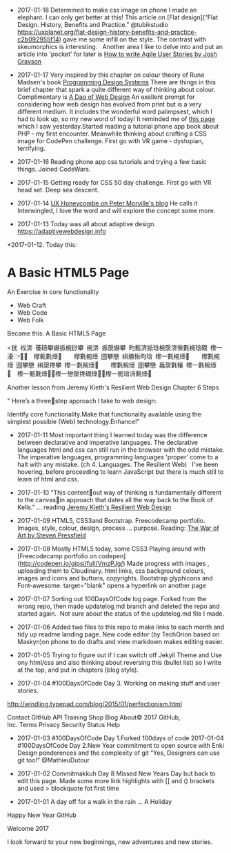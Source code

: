 * 2017-01-18 Determined to make css image on phone I made an elephant.  I can only get better at this! This article on [Flat design](“Flat Design. History, Benefits and Practice.” @tubikstudio https://uxplanet.org/flat-design-history-benefits-and-practice-c2b092955f14) gave me some infill on the style. The contrast with skeumorphics is interesting.   
Another area I like to delve into and put an article into 'pocket' for later is [How to write Agile User Stories by Josh Grayson](https://gorillalogic.com/blog/how-to-write-agile-user-stories/?utm_content=44695328&utm_medium=social&utm_source=twitter)

*  2017-01-17  Very inspired by this chapter on colour theory of Rune Madsen's book [Programming Design Systems](https://programmingdesignsystems.com/color/a-short-history-of-color-theory/?utm_source=Programming+Design+Systems&utm_campaign=bf03f75c71-EMAIL_CAMPAIGN_2017_01_15&utm_medium=email&utm_term=0_a2d6a1e779-bf03f75c71-120128697) There are things in this brief chapter that spark a quite different way of thinking about colour.  Complimentary is [A Dao of Web Design](http://alistapart.com/article/dao) An exellent prompt for considering how web design has evolved from print but is a very different medium.  It includes the wonderful word palimpsest, which I had to look up, so my new word of today!  It reminded me of [this page](https://bryanrieger.com) which I saw yesterday.Started reading a tutorial phone app book about PHP - my first encounter.
Meanwhile thinking about crafting a CSS image for CodePen challenge.
First go with VR game - dystopian, terrifying.

*  2017-01-16 Reading phone app  css tutorials and trying a few basic things.  Joined CodeWars.

* 2017-01-15
Getting ready for CSS 50 day challenge. 
First go with VR head set. Deep sea descent.

* 2017-01-14 [UX Honeycombe on Peter Morville's blog](http://intertwingled.org/user-experience-honeycomb/)
He calls it Interwingled, I love the word and will explore the concept some more.
* 2017-01-13 Today was all about adaptive design.
https://adaptivewebdesign.info

*2017-01-12. Today this:
<!DOCTYPE html>

<html>

<head>

<title> html5 </title>

</head>

<body>

<h1>A  Basic HTML5 Page </h1>

<p> An Exercise in core functionality </p>


  <ul>
    <li> Web Craft </li>
    <li> Web Code </li>
    <li> Web Folk </li>
  </ul>

</body>

</html>
Became this:
A Basic HTML5 Page

<㹰 䄀渀 䔀砀攀爀挀椀猀攀 椀渀 挀漀爀攀 昀甀渀挀琀椀漀渀愀氀椀琀礀 㰀⼀瀀ਾ਀਀  㰀甀氀㸀਀    㰀氀椀㸀 圀攀戀 䌀爀愀昀琀 㰀⼀氀椀㸀਀    㰀氀椀㸀 圀攀戀 䌀漀搀攀 㰀⼀氀椀㸀਀    㰀氀椀㸀 圀攀戀 䘀漀氀欀 㰀⼀氀椀㸀਀  㰀⼀甀氀㸀਀਀㰀⼀戀漀搀礀㸀਀਀㰀⼀栀琀洀氀㸀਀

Another lesson from Jeremy Kieth's Resilient Web Design Chapter 6 Steps

" Here’s a threestep approach I take to web design:

Identify core functionality.Make that functionality available using the simplest possible (Web) technology.Enhance!"

* 2017-01-11  Most important thing I learned today was the difference between declarative and imperative languages. The  declarative languages html and css can still run in the browser with the odd mistake. The imperative languages, programming languages 'proper' come to a halt with any mistake. (ch 4. Languages. The Resilient Web)   
I've been hovering, before proceeding to learn JavaScript but there is much still to learn of html and css.

* 2017-01-10 "This contentout way of thinking is fundamentally different to the canvasin approach that dates all the way back to the Book of Kells." ... 
reading [Jeremy Kieth's Resilient Web Design](https://resilientwebdesign.com)

* 2017-01-09 HTML5, CSS3and Bootstrap.  Freecodecamp portfolio. Images, style, colour, design, process ... purpose.
Reading: [The War of Art by Steven Pressfield](http://www.stevenpressfield.com/the-war-of-art/)

* 2017-01-08 Mostly HTML5 today, some CSS3 Playing around with  [Freecodecamp portfolio on codepen]
(http://codepen.io/gipsi/full/VmzPJg/)
Made progress with images , uploading them to Cloudinary.  html links, css background colours, 
images and icons and buttons,  copyrights. Bootstrap glyphicons and Font-awesome. target="blank"
opens a hyperlink on another page


* 2017-01-07 Sorting out 100DaysOfCode log page. Forked from the wrong repo, then made updatelog.md branch and deleted the repo and started again.  Not sure about the status of the updatelog.md file I made.


* 2017-01-06 Added two files to this repo to make links to each month and tidy up readme landing page.  New code editor (by TechOrion based on Maskyn)on phone to do drafts and view markdown makes editing easier.

* 2017-01-05 Trying to figure out if I can switch off Jekyll Theme and Use ony html/css and also thinking about reversing this (bullet list) so I write at the top, and put in chapters (blog style).

* 2017-01-04 #100DaysOfCode Day 3. Working on making stuff and user stories.

http://windling.typepad.com/blog/2015/01/perfectionism.html



Contact GitHub API Training Shop Blog About© 2017 GitHub, Inc. Terms Privacy Security Status Help


* 2017-01-03 #100DaysOfCode Day 1.Forked 100days of code 2017-01-04 #100DaysOfCode Day 2.New Year commitment to open source with Enki Design ponderences and the complexity of git “Yes, Designers can use git too!” @MathieuDutour



* 2017-01-02 Commitmakkuh Day 8 Missed New Years Day but back to edit this page. Made some more link highlights with [] and () brackets and used > blockquote fot first time



* 2017-01-01 A day off for a walk in the rain ... A Holiday


Happy New Year GitHub

Welcome 2017

I look forward to your new beginnings, new adventures and new stories.

